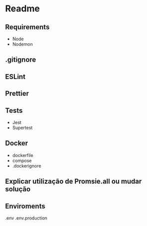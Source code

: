 # Readme

## Requirements

- Node
- Nodemon

## .gitignore

<!-- https://www.gitignore.io/api/node -->

## ESLint

## Prettier

## Tests

- Jest
- Supertest

## Docker

- dockerfile
- compose
- .dockerignore

## Explicar utilização de Promsie.all ou mudar solução

## Enviroments

.env
.env.production
